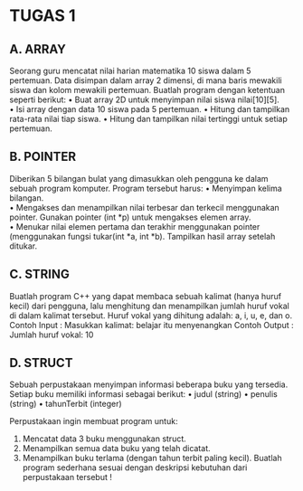 # TUGAS 1

## A. ARRAY

Seorang guru mencatat nilai harian matematika 10 siswa dalam 5 pertemuan. Data disimpan dalam array 2 dimensi, di mana baris mewakili siswa dan kolom mewakili pertemuan.
Buatlah program dengan ketentuan seperti berikut:
• Buat array 2D untuk menyimpan nilai siswa nilai[10][5].  
• Isi array dengan data 10 siswa pada 5 pertemuan.
• Hitung dan tampilkan rata-rata nilai tiap siswa.
• Hitung dan tampilkan nilai tertinggi untuk setiap pertemuan.

## B. POINTER

Diberikan 5 bilangan bulat yang dimasukkan oleh pengguna ke dalam sebuah program
komputer.
Program tersebut harus:
• Menyimpan kelima bilangan.  
• Mengakses dan menampilkan nilai terbesar dan terkecil menggunakan pointer. Gunakan
pointer (int *p) untuk mengakses elemen array.  
• Menukar nilai elemen pertama dan terakhir menggunakan pointer (menggunakan fungsi
tukar(int *a, int \*b). Tampilkan hasil array setelah ditukar.

## C. STRING

Buatlah program C++ yang dapat membaca sebuah kalimat (hanya huruf kecil) dari pengguna, lalu menghitung dan menampilkan jumlah huruf vokal di dalam kalimat tersebut. Huruf vokal
yang dihitung adalah: a, i, u, e, dan o.
Contoh Input :
Masukkan kalimat: belajar itu menyenangkan
Contoh Output :
Jumlah huruf vokal: 10

## D. STRUCT

Sebuah perpustakaan menyimpan informasi beberapa buku yang tersedia.
Setiap buku memiliki informasi sebagai berikut:
• judul (string)
• penulis (string)
• tahunTerbit (integer)

Perpustakaan ingin membuat program untuk:

1. Mencatat data 3 buku menggunakan struct.
2. Menampilkan semua data buku yang telah dicatat.
3. Menampilkan buku terlama (dengan tahun terbit paling kecil).
   Buatlah program sederhana sesuai dengan deskripsi kebutuhan dari perpustakaan tersebut !
